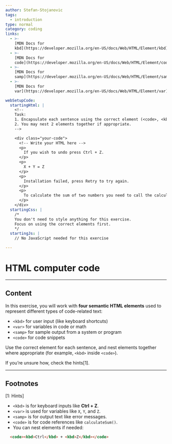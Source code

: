 ```yaml
---
author: Stefan-Stojanovic
tags:
  - introduction
type: normal
category: coding
links:
  - >-
    [MDN Docs for
    kbd](https://developer.mozilla.org/en-US/docs/Web/HTML/Element/kbd){website}
  - >-
    [MDN Docs for
    code](https://developer.mozilla.org/en-US/docs/Web/HTML/Element/code){documentation}
  - >-
    [MDN Docs for
    samp](https://developer.mozilla.org/en-US/docs/Web/HTML/Element/samp){website}
  - >-
    [MDN Docs for
    var](https://developer.mozilla.org/en-US/docs/Web/HTML/Element/var){website}

webSetupCode:
  startingHtml: |
    <!-- 
    Task:
    1. Encapsulate each sentence using the correct element (<code>, <kbd>, <samp>, <var>).
    2. You may nest 2 elements together if appropriate.
    -->

    <div class="your-code">
      <!-- Write your HTML here -->
      <p>
        If you wish to undo press Ctrl + Z.
      </p>
      <p>
        X + Y = Z
      </p>
      <p>
        Installation failed, press Retry to try again.
      </p>
      <p>
        To calculate the sum of two numbers you need to call the calculateSum() function.
      </p>
    </div>
  startingCss: |
    /* 
    You don't need to style anything for this exercise.
    Focus on using the correct elements first.
    */
  startingJs: |
    // No JavaScript needed for this exercise

---
```


# HTML computer code

---

## Content

In this exercise, you will work with **four semantic HTML elements** used to represent different types of code-related text:  
- `<kbd>` for user input (like keyboard shortcuts)  
- `<var>` for variables in code or math  
- `<samp>` for sample output from a system or program  
- `<code>` for code snippets  

Use the correct element for each sentence, and nest elements together where appropriate (for example, `<kbd>` inside `<code>`).  

If you’re unsure how, check the hints[1].  

---

## Footnotes

[1: Hints]
- `<kbd>` is for keyboard inputs like **Ctrl + Z**.  
- `<var>` is used for variables like `X`, `Y`, and `Z`.  
- `<samp>` is for output text like error messages.  
- `<code>` is for code references like `calculateSum()`.  
- You can nest elements if needed:  
```html
  <code><kbd>Ctrl</kbd> + <kbd>Z</kbd></code>
```